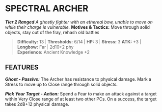 ﻿---
tags:
  - Adversary
  - Creature
  - Statblock

name: 'SPECTRAL ARCHER'
tier: 2
type: Ranged
description: 'A ghostly fighter with an ethereal bow, unable to move on while their charge is vulnerable.'
motives_and_tactics: 'Move through solid objects, stay out of the fray, rehash old battles'
difficulty: '13'
thresholds: '6/14'
hp: '3'
stress: '3'
atk: '+3'
attack: 'Longbow'
range: 'Far'
damage: '2d10+2 phy'
experience:
  - 'Ancient Knowledge +2'
feats:
- name: 'Ghost'
  type: 'Passive'
  text: 'The Archer has resistance to physical damage. Mark a Stress to move up to Close range through solid objects.'
- name: 'Pick Your Target'
  type: 'Action'
  text: 'Spend a Fear to make an attack against a target within Very Close range of at least two other PCs. On a success, the target takes 2d8+12 physical damage.'
layout: Daggerheart Adversary
source: srd-adversary
statblock: true
---

# SPECTRAL ARCHER

***Tier 2 Ranged***
*A ghostly fighter with an ethereal bow, unable to move on while their charge is vulnerable.*
**Motives & Tactics:** Move through solid objects, stay out of the fray, rehash old battles

> **Difficulty:** 13 | **Thresholds:** 6/14 | **HP:** 3 | **Stress:** 3
> **ATK:** +3 | **Longbow:** Far | 2d10+2 phy  
> **Experience:** Ancient Knowledge +2

## FEATURES

***Ghost - Passive:*** The Archer has resistance to physical damage. Mark a Stress to move up to Close range through solid objects.

***Pick Your Target - Action:*** Spend a Fear to make an attack against a target within Very Close range of at least two other PCs. On a success, the target takes 2d8+12 physical damage.
